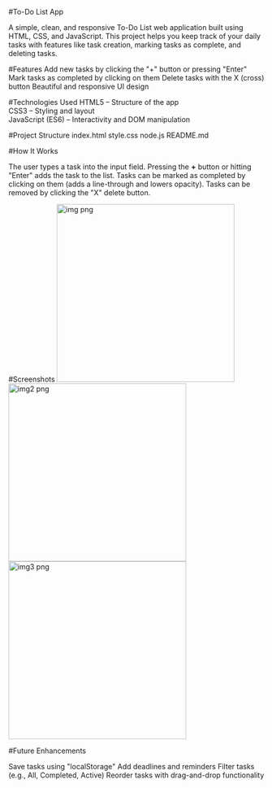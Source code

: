 #To-Do List App

A simple, clean, and responsive To-Do List web application built using HTML, CSS, and JavaScript. This project helps you keep track of your daily tasks with features like task creation, marking tasks as complete, and deleting tasks.

#Features
Add new tasks by clicking the "+" button or pressing "Enter"
Mark tasks as completed by clicking on them
Delete tasks with the X (cross) button
Beautiful and responsive UI design

#Technologies Used
HTML5 – Structure of the app  
CSS3 – Styling and layout  
JavaScript (ES6) – Interactivity and DOM manipulation  

#Project Structure
index.html
style.css
node.js
README.md

#How It Works

The user types a task into the input field.
Pressing the **+** button or hitting "Enter" adds the task to the list.
Tasks can be marked as completed by clicking on them (adds a line-through and lowers opacity).
Tasks can be removed by clicking the "X" delete button.

#Screenshots
<img width="350" height="350" alt="img png" src="https://github.com/user-attachments/assets/0f76653e-2501-4f86-b89e-96887d719c6a" />
<img width="350" height="350" alt="img2 png" src="https://github.com/user-attachments/assets/de80e387-a621-4593-b713-7559a718da90" />
<img width="350" height="350" alt="img3 png" src="https://github.com/user-attachments/assets/7e662d47-6345-4898-8824-6c7b4725b696" />

#Future Enhancements

Save tasks using "localStorage"
Add deadlines and reminders
Filter tasks (e.g., All, Completed, Active)
Reorder tasks with drag-and-drop functionality
